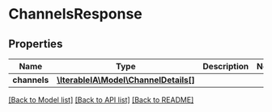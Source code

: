 # ChannelsResponse

## Properties
Name | Type | Description | Notes
------------ | ------------- | ------------- | -------------
**channels** | [**\IterableIA\Model\ChannelDetails[]**](ChannelDetails.md) |  | 

[[Back to Model list]](../../README.md#documentation-for-models) [[Back to API list]](../../README.md#documentation-for-api-endpoints) [[Back to README]](../../README.md)

